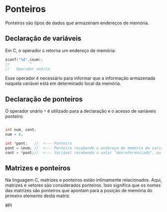# Ponteiros

Ponteiros são tipos de dados que armazenam endereços de memória.

## Declaração de variáveis

Em C, o operador ```&``` retorna um endereço de memória:

```c
scanf("%d",&num);
//         ^
//   Operador unário 


```

Esse operador é necessário para informar que a informação armazenada naquela variável está em determinado local da memória.

## Declaração de ponteiros

O operador unário ```*``` é utilizado para a declaração e o acesso de variáveis ponteiro:

```c

int num, cont;
num = 6;

int *pont;   //  <--- Ponteiro
pont = &num; //  <--- Ponteiro recebendo o endereço de memória da variável num
cont = *pont;//  <--- Variável recebendo o valor "desreferenciado", ou seja, o valor armazenado no endereço de memória armazenado pelo ponteiro
```

## Matrizes e ponteiros

Na linguagem C, matrizes e ponteiros estão intimamente relacionados. Aqui, matrizes e vetores são considerados ponteiros. Isso significa que os nomes das matrizes são ponteiros que apontam para a posição de memória do primeiro elemento desta matriz. 

#PI 
